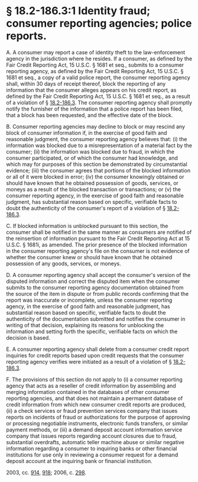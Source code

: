# § 18.2-186.3:1 Identity fraud; consumer reporting agencies; police reports.

<p>A. A consumer may report a case of identity theft to the law-enforcement agency in the jurisdiction where he resides. If a consumer, as defined by the Fair Credit Reporting Act, 15 U.S.C. § 1681 et seq., submits to a consumer reporting agency, as defined by the Fair Credit Reporting Act, 15 U.S.C. § 1681 et seq., a copy of a valid police report, the consumer reporting agency shall, within 30 days of receipt thereof, block the reporting of any information that the consumer alleges appears on his credit report, as defined by the Fair Credit Reporting Act, 15 U.S.C. § 1681 et seq., as a result of a violation of § <a href='http://law.lis.virginia.gov/vacode/18.2-186.3/'>18.2-186.3</a>. The consumer reporting agency shall promptly notify the furnisher of the information that a police report has been filed, that a block has been requested, and the effective date of the block.</p><p>B. Consumer reporting agencies may decline to block or may rescind any block of consumer information if, in the exercise of good faith and reasonable judgment, the consumer reporting agency believes that: (i) the information was blocked due to a misrepresentation of a material fact by the consumer; (ii) the information was blocked due to fraud, in which the consumer participated, or of which the consumer had knowledge, and which may for purposes of this section be demonstrated by circumstantial evidence; (iii) the consumer agrees that portions of the blocked information or all of it were blocked in error; (iv) the consumer knowingly obtained or should have known that he obtained possession of goods, services, or moneys as a result of the blocked transaction or transactions; or (v) the consumer reporting agency, in the exercise of good faith and reasonable judgment, has substantial reason based on specific, verifiable facts to doubt the authenticity of the consumer's report of a violation of § <a href='http://law.lis.virginia.gov/vacode/18.2-186.3/'>18.2-186.3</a>.</p><p>C. If blocked information is unblocked pursuant to this section, the consumer shall be notified in the same manner as consumers are notified of the reinsertion of information pursuant to the Fair Credit Reporting Act at 15 U.S.C. § 1681i, as amended. The prior presence of the blocked information in the consumer reporting agency's file on the consumer is not evidence of whether the consumer knew or should have known that he obtained possession of any goods, services, or moneys.</p><p>D. A consumer reporting agency shall accept the consumer's version of the disputed information and correct the disputed item when the consumer submits to the consumer reporting agency documentation obtained from the source of the item in dispute or from public records confirming that the report was inaccurate or incomplete, unless the consumer reporting agency, in the exercise of good faith and reasonable judgment, has substantial reason based on specific, verifiable facts to doubt the authenticity of the documentation submitted and notifies the consumer in writing of that decision, explaining its reasons for unblocking the information and setting forth the specific, verifiable facts on which the decision is based.</p><p>E. A consumer reporting agency shall delete from a consumer credit report inquiries for credit reports based upon credit requests that the consumer reporting agency verifies were initiated as a result of a violation of § <a href='http://law.lis.virginia.gov/vacode/18.2-186.3/'>18.2-186.3</a>.</p><p>F. The provisions of this section do not apply to (i) a consumer reporting agency that acts as a reseller of credit information by assembling and merging information contained in the databases of other consumer reporting agencies, and that does not maintain a permanent database of credit information from which new consumer credit reports are produced, (ii) a check services or fraud prevention services company that issues reports on incidents of fraud or authorizations for the purpose of approving or processing negotiable instruments, electronic funds transfers, or similar payment methods, or (iii) a demand deposit account information service company that issues reports regarding account closures due to fraud, substantial overdrafts, automatic teller machine abuse or similar negative information regarding a consumer to inquiring banks or other financial institutions for use only in reviewing a consumer request for a demand deposit account at the inquiring bank or financial institution.</p><p>2003, cc. <a href='http://lis.virginia.gov/cgi-bin/legp604.exe?031+ful+CHAP0914'>914</a>, <a href='http://lis.virginia.gov/cgi-bin/legp604.exe?031+ful+CHAP0918'>918</a>; 2006, c. <a href='http://lis.virginia.gov/cgi-bin/legp604.exe?061+ful+CHAP0298'>298</a>.</p>